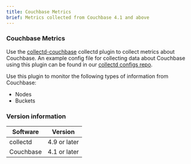 ```yaml
---
title: Couchbase Metrics
brief: Metrics collected from Couchbase 4.1 and above
---
```

### Couchbase Metrics

Use the [collectd-couchbase](https://github.com/signalfx/collectd-couchbase) collectd plugin to collect metrics about Couchbase. An example config file for collecting data about Couchbase using this plugin can be found in our [collectd configs repo](https://github.com/signalfx/collectd-couchbase).

Use this plugin to monitor the following types of information from Couchbase:

* Nodes
* Buckets

### Version information

| Software  | Version        |
|-----------|----------------|
| collectd  |  4.9 or later  |
| Couchbase | 4.1 or later   |
